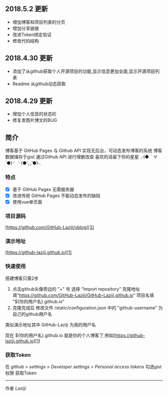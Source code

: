 ## 2018.5.2 更新
- 增加博客和项目列表的分页 
- 增加分享链接 
- 改进Token绑定验证 
- 修改代码结构 


## 2018.4.30 更新
- 添加了从github获取个人开源项目的功能,显示信息更加全面,显示开源项目列表
- Readme 从github动态获取

## 2018.4.29 更新
- 增加个人信息的状态栏
- 修复发图片博文的BUG 

## 简介

博客基于 GitHub Pages 与 Github API 实现无后台，可动态发布博客的系统
博客数据储存于gist 通过Github API 进行增删改查
喜欢的话留下你的星星╭(●｀∀´●)╯╰(●’◡’●)╮

### 特点

- [x] 基于 GitHub Pages 无需服务器
- [x] 改进传统 GitHub Pages 不能动态发布的缺陷
- [x] 使用vue单页面

### 项目源码
[https://github.com/GitHub-Laziji/vblog][3]

### 演示地址
[https://github-laziji.github.io][1]

### 快速使用
搭建博客只需2步
1. 点击github头像旁边的 "+" 号 选择 "Import repository" 克隆地址填"https://github.com/GitHub-Laziji/GitHub-Laziji.github.io" 项目名填 "${你的用户名}.github.io" 
2. 克隆完成后 修改文件 /static/configuration.json 中的 "github-username" 为自己的github用户名


类似演示地址其中 GitHub-Laziji 为我的用户名


现在 ${你的用户名}.github.io 就是你的个人博客了,例如[https://github-laziji.github.io][1]

### 获取Token

在 *github > settings > Developer settings > Personal access tokens*  勾选gist权限 获取Token


------


作者 *Laziji*



  [1]: https://github-laziji.github.io
  [2]: https://github.com/GitHub-Laziji/GitHub-Laziji.github.io
  [3]: https://github.com/GitHub-Laziji/vblog
